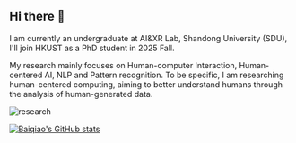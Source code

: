 ## Hi there 👋

I am currently an undergraduate at AI&XR Lab, Shandong University (SDU), I'll join HKUST as a PhD student in 2025 Fall.

My research mainly focuses on Human-computer Interaction, Human-centered AI, NLP and Pattern recognition. To be specific, I am researching human-centered computing, aiming to better understand humans through the analysis of human-generated data.


![research](https://github.com/user-attachments/assets/da390f25-2b97-4b0b-8bc0-1f242e6cbe5e)

[![Baiqiao's GitHub stats](https://github-readme-stats.vercel.app/api?username=SLEEPYBQ)](https://github.com/anuraghazra/github-readme-stats)



<!--![屏幕截图 2025-04-05 143506](https://github.com/user-attachments/assets/f9105a21-fe42-4334-ad18-692663c0707b)

**SLEEPYBQ/SLEEPYBQ** is a ✨ _special_ ✨ repository because its `README.md` (this file) appears on your GitHub profile.

Here are some ideas to get you started:

- 🔭 I’m currently working on ...
- 🌱 I’m currently learning ...
- 👯 I’m looking to collaborate on ...
- 🤔 I’m looking for help with ...
- 💬 Ask me about ...
- 📫 How to reach me: ...
- 😄 Pronouns: ...
- ⚡ Fun fact: ...
-->
